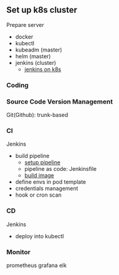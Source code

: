 ## Set up k8s cluster

Prepare server

- docker
- kubectl
- kubeadm (master)
- helm (master)
- jenkins (cluster)
  - [jenkins on k8s](https://github.com/helm/charts/tree/master/stable/jenkins)

### Coding

### Source Code Version Management

Git(Github): trunk-based

### CI

Jenkins

- build pipeline
  - [setup pipeline](https://akomljen.com/set-up-a-jenkins-ci-cd-pipeline-with-kubernetes/)
  - pipeline as code: Jenkinsfile
  - [build image](https://jenkins.io/doc/book/pipeline/docker/)
- define envs in pod template
- credentials management
- hook or cron scan

### CD

Jenkins

- deploy into kubectl

### Monitor

prometheus
grafana
elk
